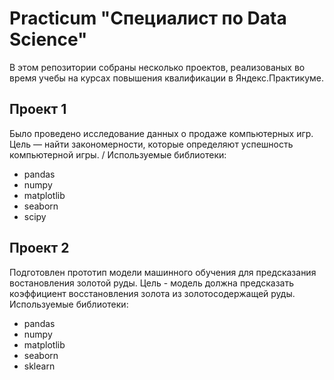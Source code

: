 # Practicum "Специалист по Data Science"

В этом репозитории собраны несколько проектов, реализованых во время учебы на курсах повышения квалификации в Яндекс.Практикуме.

## Проект 1
Было проведено исследование данных о продаже компьютерных игр. Цель — найти закономерности, которые определяют успешность компьютерной игры. /
Используемые библиотеки:
- pandas
- numpy
- matplotlib
- seaborn
- scipy

## Проект 2
Подготовлен прототип модели машинного обучения для предсказания востановления золотой руды. Цель - модель должна предсказать коэффициент восстановления золота из золотосодержащей руды.
Используемые библиотеки:
- pandas
- numpy
- matplotlib
- seaborn
- sklearn
